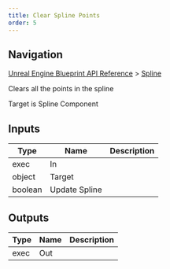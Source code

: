```yaml
---
title: Clear Spline Points
order: 5
---
```

## Navigation

[Unreal Engine Blueprint API Reference](https://dev.epicgames.com/documentation/en-us/unreal-engine/BlueprintAPI) > [Spline](https://dev.epicgames.com/documentation/en-us/unreal-engine/BlueprintAPI/Spline)

Clears all the points in the spline

Target is Spline Component

## Inputs

| Type | Name | Description |
| --- | --- | --- |
| exec | In |  |
| object | Target |  |
| boolean | Update Spline |  |

## Outputs

| Type | Name | Description |
| --- | --- | --- |
| exec | Out |  |
